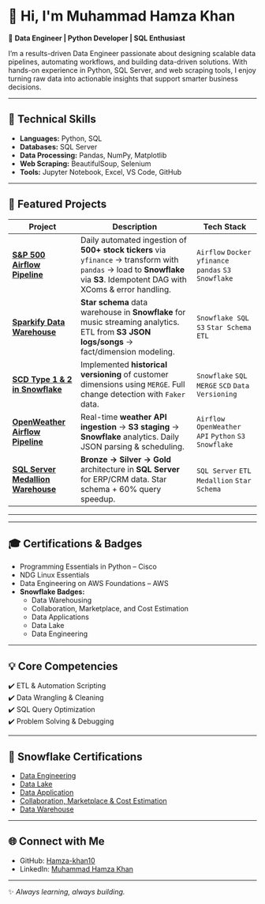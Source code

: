 # 👋 Hi, I'm Muhammad Hamza Khan  

🚀 **Data Engineer | Python Developer | SQL Enthusiast**  

I’m a results-driven Data Engineer passionate about designing scalable data pipelines, automating workflows, and building data-driven solutions. With hands-on experience in Python, SQL Server, and web scraping tools, I enjoy turning raw data into actionable insights that support smarter business decisions.  

---

## 🔧 Technical Skills  
- **Languages:** Python, SQL  
- **Databases:** SQL Server  
- **Data Processing:** Pandas, NumPy, Matplotlib  
- **Web Scraping:** BeautifulSoup, Selenium  
- **Tools:** Jupyter Notebook, Excel, VS Code, GitHub  

---

## 🚀 Featured Projects

| Project | Description | Tech Stack |
|---------|-----------|------------|
| **[S&P 500 Airflow Pipeline](https://github.com/Hamza-khan10/S-P500-airflow-pipeline)** | Daily automated ingestion of **500+ stock tickers** via `yfinance` → transform with `pandas` → load to **Snowflake** via **S3**. Idempotent DAG with XComs & error handling. | `Airflow` `Docker` `yfinance` `pandas` `S3` `Snowflake` |
| **[Sparkify Data Warehouse](https://github.com/Hamza-khan10/Sparkify_data_warehouse-)** | **Star schema** data warehouse in **Snowflake** for music streaming analytics. ETL from **S3 JSON logs/songs** → fact/dimension modeling. | `Snowflake SQL` `S3` `Star Schema` `ETL` |
| **[SCD Type 1 & 2 in Snowflake](https://github.com/Hamza-khan10/slowly-changing-dimensions-with-snowflake)** | Implemented **historical versioning** of customer dimensions using `MERGE`. Full change detection with `Faker` data. | `Snowflake` `SQL MERGE` `SCD` `Data Versioning` |
| **[OpenWeather Airflow Pipeline](https://github.com/Hamza-khan10/Airflow_openweather_pipeline)** | Real-time **weather API ingestion** → **S3 staging** → **Snowflake** analytics. Daily JSON parsing & scheduling. | `Airflow` `OpenWeather API` `Python` `S3` `Snowflake` |
| **[SQL Server Medallion Warehouse]([https://github.com/Hamza-khan10](https://github.com/Hamza-khan10/sql_data_warehouse))** | **Bronze → Silver → Gold** architecture in **SQL Server** for ERP/CRM data. Star schema + 60% query speedup. | `SQL Server` `ETL` `Medallion` `Star Schema` |

---

---

## 🎓 Certifications & Badges  
- Programming Essentials in Python – Cisco  
- NDG Linux Essentials  
- Data Engineering on AWS Foundations – AWS  
- **Snowflake Badges:**  
  - Data Warehousing  
  - Collaboration, Marketplace, and Cost Estimation  
  - Data Applications  
  - Data Lake  
  - Data Engineering  

---

## 💡 Core Competencies  
✔️ ETL & Automation Scripting  
✔️ Data Wrangling & Cleaning  
✔️ SQL Query Optimization  
✔️ Problem Solving & Debugging  

---

## 🏅 Snowflake Certifications

- [Data Engineering ](https://achieve.snowflake.com/aa7436fd-3008-4fb4-9fef-0d3376d73c24#acc.D1Ks9IE4)
- [Data Lake](https://achieve.snowflake.com/ad31e119-8488-4883-9802-f6fbeac3106c#acc.miQIKb7p)
- [Data Application](https://achieve.snowflake.com/c60d1aba-d701-4b57-b4e0-562b1b8e1175#acc.UOLeDMtm)
- [Collaboration, Marketplace & Cost Estimation](https://achieve.snowflake.com/16c06907-1791-485c-a7c1-64747fbfd43a#acc.fXkF0tLa)
- [Data Warehouse](https://achieve.snowflake.com/eb7626e9-f441-45e1-9acf-8120d5bfa59b#acc.xknOsURV)

---

## 🌐 Connect with Me  
- GitHub: [Hamza-khan10](https://github.com/Hamza-khan10)  
- LinkedIn: [Muhammad Hamza Khan](https://www.linkedin.com/in/muhammad-hamza-khan-b1684621a)  

---
✨ _Always learning, always building._  

